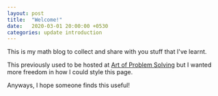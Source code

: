 ```yaml
---
layout: post
title:  "Welcome!"
date:   2020-03-01 20:00:00 +0530
categories: update introduction
---
```

This is my math blog to collect and share with you stuff that I've learnt.

This previously used to be hosted at [Art of Problem Solving](https://artofproblemsolving.com/community/c1053926) but I wanted more freedom in how I could style this page.

Anyways, I hope someone finds this useful!


